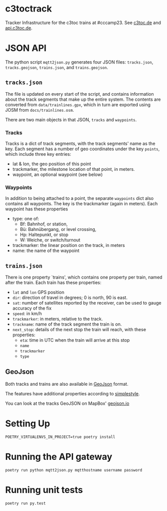 # c3toctrack

Tracker Infrastructure for the c3toc trains at #cccamp23. See [c3toc.de](https://c3toc.de)
and [api.c3toc.de](https://api.c3toc.de).

# JSON API

The python script `mqtt2json.py` generates four JSON files: `tracks.json`, `tracks.geojson`, `trains.json`,
and `trains.geojson`.

## `tracks.json`

The file is updated on every start of the script, and contains information about the track segments that make up the
entire system. The contents are converted from `data/trainlines.gpx`, which in turn are exported using JOSM
from `docs/trainlines.osm`.

There are two main objects in that JSON, `tracks` and `waypoints`.

### Tracks

Tracks is a dict of track segments, with the track segments' name as the key. Each segment has a number of geo
coordinates under the key `points`, which include three key entries:

* lat & lon, the geo position of this point
* trackmarker, the milestone location of that point, in meters.
* waypoint, an optional waypoint (see below)

### Waypoints

In addition to being attached to a point, the separate `waypoints` dict also contains all waypoints. The key is the
trackmarker (again in meters). Each waypoint has these properties

* type: one of:
    * Bf: Bahnhof, or station,
    * Bü: Bahnübergang, or level crossing,
    * Hp: Haltepunkt, or stop
    * W: Weiche, or switch/turnout
* trackmarker: the linear position on the track, in meters
* name: the name of the waypoint

## `trains.json`

There is one property `trains', which contains one property per train, named after the train. Each train has these
properties:

* `lat` and `lon` GPS position
* `dir`: direction of travel in degrees; 0 is north, 90 is east.
* `sat`: number of satellites reported by the receiver, can be used to gauge accuracy of the fix
* `speed`: in km/h
* `trackmarker`: in meters, relative to the track.
* `trackname`: name of the track segment the train is on.
* `next_stop`: details of the next stop the train will reach, with these properties:
  * `eta`: time in UTC when the train will arrive at this stop
  * `name`
  * `trackmarker`
  * `type` 

## GeoJson

Both tracks and trains are also available in [GeoJson](https://geojson.org) format.

The features have additional properties according
to [simplestyle](https://github.com/mapbox/simplestyle-spec/tree/master/1.1.0).

You can look at the tracks GeoJSON on MapBox' [geojson.io](https://geojson.io/#data=data:text/x-url,https%3A%2F%2Fapi.c3toc.de%2Ftracks.geojson)

# Setting Up

```shell
POETRY_VIRTUALENVS_IN_PROJECT=true poetry install
```

# Running the API gateway

```shell
poetry run python mqtt2json.py mqtthostname username password
```

# Running unit tests

```shell
poetry run py.test
```